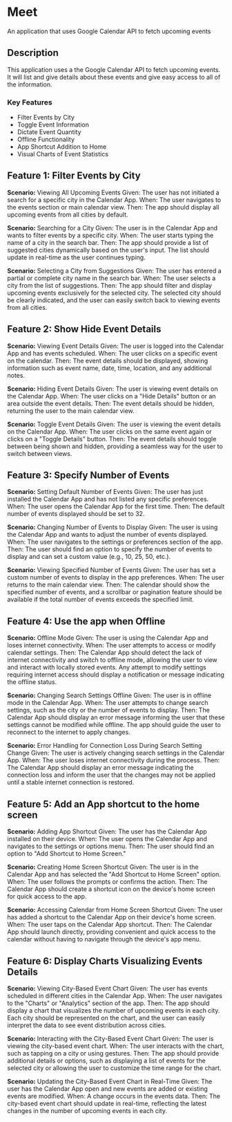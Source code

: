 # Meet

An application that uses Google Calendar API to fetch upcoming events

## Description

This application uses a the Google Calendar API to fetch upcoming events. It will list and give details about these events and give easy access to all of the information.

### Key Features

- Filter Events by City
- Toggle Event Information
- Dictate Event Quantity
- Offline Functionality
- App Shortcut Addition to Home
- Visual Charts of Event Statistics

## Feature 1: Filter Events by City

**Scenario:** Viewing All Upcoming Events
Given: The user has not initiated a search for a specific city in the Calendar App.
When: The user navigates to the events section or main calendar view.
Then: The app should display all upcoming events from all cities by default.

**Scenario:** Searching for a City
Given: The user is in the Calendar App and wants to filter events by a specific city.
When: The user starts typing the name of a city in the search bar.
Then: The app should provide a list of suggested cities dynamically based on the user's input. The list should update in real-time as the user continues typing.

**Scenario:** Selecting a City from Suggestions
Given: The user has entered a partial or complete city name in the search bar.
When: The user selects a city from the list of suggestions.
Then: The app should filter and display upcoming events exclusively for the selected city. The selected city should be clearly indicated, and the user can easily switch back to viewing events from all cities.

## Feature 2: Show Hide Event Details

**Scenario:** Viewing Event Details
Given: The user is logged into the Calendar App and has events scheduled.
When: The user clicks on a specific event on the calendar.
Then: The event details should be displayed, showing information such as event name, date, time, location, and any additional notes.

**Scenario:** Hiding Event Details
Given: The user is viewing event details on the Calendar App.
When: The user clicks on a "Hide Details" button or an area outside the event details.
Then: The event details should be hidden, returning the user to the main calendar view.

**Scenario:** Toggle Event Details
Given: The user is viewing the event details on the Calendar App.
When: The user clicks on the same event again or clicks on a "Toggle Details" button.
Then: The event details should toggle between being shown and hidden, providing a seamless way for the user to switch between views.

## Feature 3: Specify Number of Events

**Scenario:** Setting Default Number of Events
Given: The user has just installed the Calendar App and has not listed any specific preferences.
When: The user opens the Calendar App for the first time.
Then: The default number of events displayed should be set to 32.

**Scenario:** Changing Number of Events to Display
Given: The user is using the Calendar App and wants to adjust the number of events displayed.
When: The user navigates to the settings or preferences section of the app.
Then: The user should find an option to specify the number of events to display and can set a custom value (e.g., 10, 25, 50, etc.).

**Scenario:** Viewing Specified Number of Events
Given: The user has set a custom number of events to display in the app preferences.
When: The user returns to the main calendar view.
Then: The calendar should show the specified number of events, and a scrollbar or pagination feature should be available if the total number of events exceeds the specified limit.

## Feature 4: Use the app when Offline

**Scenario:** Offline Mode
Given: The user is using the Calendar App and loses internet connectivity.
When: The user attempts to access or modify calendar settings.
Then: The Calendar App should detect the lack of internet connectivity and switch to offline mode, allowing the user to view and interact with locally stored events. Any attempt to modify settings requiring internet access should display a notification or message indicating the offline status.

**Scenario:** Changing Search Settings Offline
Given: The user is in offline mode in the Calendar App.
When: The user attempts to change search settings, such as the city or the number of events to display.
Then: The Calendar App should display an error message informing the user that these settings cannot be modified while offline. The app should guide the user to reconnect to the internet to apply changes.

**Scenario:** Error Handling for Connection Loss During Search Setting Change
Given: The user is actively changing search settings in the Calendar App.
When: The user loses internet connectivity during the process.
Then: The Calendar App should display an error message indicating the connection loss and inform the user that the changes may not be applied until a stable internet connection is restored.

## Feature 5: Add an App shortcut to the home screen

**Scenario:** Adding App Shortcut
Given: The user has the Calendar App installed on their device.
When: The user opens the Calendar App and navigates to the settings or options menu.
Then: The user should find an option to "Add Shortcut to Home Screen."

**Scenario:** Creating Home Screen Shortcut
Given: The user is in the Calendar App and has selected the "Add Shortcut to Home Screen" option.
When: The user follows the prompts or confirms the action.
Then: The Calendar App should create a shortcut icon on the device's home screen for quick access to the app.

**Scenario:** Accessing Calendar from Home Screen Shortcut
Given: The user has added a shortcut to the Calendar App on their device's home screen.
When: The user taps on the Calendar App shortcut.
Then: The Calendar App should launch directly, providing convenient and quick access to the calendar without having to navigate through the device's app menu.

## Feature 6: Display Charts Visualizing Events Details

**Scenario:** Viewing City-Based Event Chart
Given: The user has events scheduled in different cities in the Calendar App.
When: The user navigates to the "Charts" or "Analytics" section of the app.
Then: The app should display a chart that visualizes the number of upcoming events in each city. Each city should be represented on the chart, and the user can easily interpret the data to see event distribution across cities.

**Scenario:** Interacting with the City-Based Event Chart
Given: The user is viewing the city-based event chart.
When: The user interacts with the chart, such as tapping on a city or using gestures.
Then: The app should provide additional details or options, such as displaying a list of events for the selected city or allowing the user to customize the time range for the chart.

**Scenario:** Updating the City-Based Event Chart in Real-Time
Given: The user has the Calendar App open and new events are added or existing events are modified.
When: A change occurs in the events data.
Then: The city-based event chart should update in real-time, reflecting the latest changes in the number of upcoming events in each city.

